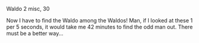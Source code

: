 Waldo 2
misc, 30

Now I have to find the Waldo among the Waldos! Man, if I looked at these 1 per 5 seconds, it would take me 42 minutes to find the odd man out. There must be a better way...
